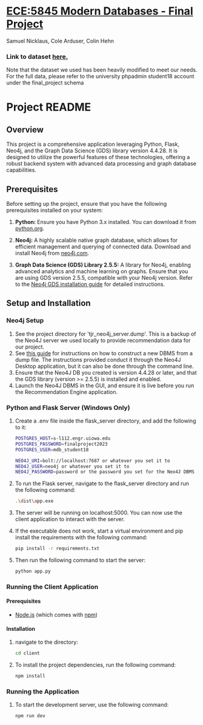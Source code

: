 # [ECE:5845 Modern Databases - Final Project](https://pitch.com/v/ECE5845-Final-Project-Presentation-nguzuq)
Samuel Nicklaus, Cole Arduser, Colin Hehn

### Link to dataset [here.](https://www.kaggle.com/datasets/andresionek/data-jobs-listings-glassdoor/data)
Note that the dataset we used has been heavily modified to meet our needs. For the full data, please refer to the university phpadmin student18 account under the final_project schema

# Project README

## Overview

This project is a comprehensive application leveraging Python, Flask, Neo4j, and the Graph Data Science (GDS) library version 4.4.28. It is designed to utilize the powerful features of these technologies, offering a robust backend system with advanced data processing and graph database capabilities.

## Prerequisites

Before setting up the project, ensure that you have the following prerequisites installed on your system:

1. **Python:** Ensure you have Python 3.x installed. You can download it from [python.org](https://www.python.org/downloads/).

2. **Neo4j:** A highly scalable native graph database, which allows for efficient management and querying of connected data. Download and install Neo4j from [neo4j.com](https://neo4j.com/download/).

3. **Graph Data Science (GDS) Library 2.5.5:** A library for Neo4j, enabling advanced analytics and machine learning on graphs. Ensure that you are using GDS version 2.5.5, compatible with your Neo4j version. Refer to the [Neo4j GDS installation guide](https://neo4j.com/docs/graph-data-science/current/installation/) for detailed instructions.

## Setup and Installation

### Neo4j Setup
1. See the project directory for 'tjr_neo4j_server.dump'. This is a backup of the Neo4J server we used locally to provide recommendation data for our project.
2. See [this guide](https://neo4j.com/docs/desktop-manual/current/operations/create-from-dump/#:~:text=Once%20you%20have%20a%20dump,when%20creating%20a%20new%20DBMS.) for instructions on how to construct a new DBMS from a dump file. The instructions provided conduct it through the Neo4J Desktop application, but it can also be done through the command line.
3. Ensure that the Neo4J DB you created is version 4.4.28 or later, and that the GDS library (version >= 2.5.5) is installed and enabled.
4. Launch the Neo4J DBMS in the GUI, and ensure it is live before you run the Recommendation Engine application.

### Python and Flask Server (Windows Only)

1. Create a .env file inside the flask_server directory, and add the following to it:

    ```bash
   POSTGRES_HOST=s-l112.engr.uiowa.edu
   POSTGRES_PASSWORD=finalproject2023
   POSTGRES_USER=mdb_student18
   
   NEO4J_URI=bolt://localhost:7687 or whatever you set it to
   NEO4J_USER=neo4j or whatever you set it to
   NEO4J_PASSWORD=password or the password you set for the Neo4J DBMS
    ```
   
2. To run the Flask server, navigate to the flask_server directory and run the following command:

    ```bash
    .\dist\app.exe
    ```
   
3. The server will be running on localhost:5000. You can now use the client application to interact with the server.

4. If the executable does not work, start a virtual environment and pip install the requirements with the following command:

    ```bash
    pip install -r requirements.txt
    ```
5. Then run the following command to start the server:

    ```bash
    python app.py
    ```

### Running the Client Application

#### Prerequisites

- [Node.js](https://nodejs.org/) (which comes with [npm](http://npmjs.com/))

#### Installation

1. navigate to the directory:

   ```bash
   cd client

2. To install the project dependencies, run the following command:
    
    ```bash
    npm install

### Running the Application

1. To start the development server, use the following command:

    ```bash
    npm run dev

